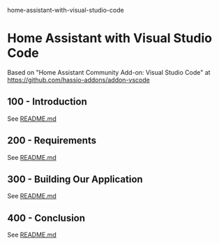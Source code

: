 home-assistant-with-visual-studio-code
# Home Assistant with Visual Studio Code

Based on "Home Assistant Community Add-on: Visual Studio Code" at https://github.com/hassio-addons/addon-vscode

## 100 - Introduction

See [README.md](./100/README.md)

## 200 - Requirements

See [README.md](./200/README.md)

## 300 - Building Our Application

See [README.md](./300/README.md)

## 400 - Conclusion

See [README.md](./400/README.md)
